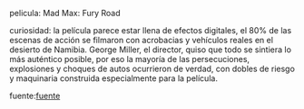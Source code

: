 pelicula: Mad Max: Fury Road

curiosidad: la película parece estar llena de efectos digitales, el 80% de las escenas de acción se filmaron con acrobacias y vehículos reales en el desierto de Namibia. George Miller, el director, quiso que todo se sintiera lo más auténtico posible, por eso la mayoría de las persecuciones, explosiones y choques de autos ocurrieron de verdad, con dobles de riesgo y maquinaria construida especialmente para la película.

fuente:[fuente](https://as.com/meristation/cine/se-cumplen-10-anos-del-estreno-de-mad-max-furia-en-la-carretera-la-gran-obra-postapocaliptica-de-george-miller-n/?utm_source=chatgpt.com)